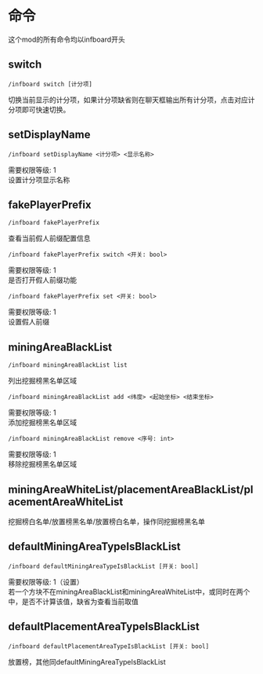 # 命令
这个mod的所有命令均以infboard开头

## switch
```
/infboard switch [计分项]
```
切换当前显示的计分项，如果计分项缺省则在聊天框输出所有计分项，点击对应计分项即可快速切换。

## setDisplayName
```
/infboard setDisplayName <计分项> <显示名称>
```
需要权限等级: 1<br />
设置计分项显示名称

## fakePlayerPrefix
```
/infboard fakePlayerPrefix
```
查看当前假人前缀配置信息

```
/infboard fakePlayerPrefix switch <开关: bool>
```
需要权限等级: 1<br />
是否打开假人前缀功能

```
/infboard fakePlayerPrefix set <开关: bool>
```
需要权限等级: 1<br />
设置假人前缀

## miningAreaBlackList
```
/infboard miningAreaBlackList list
```
列出挖掘榜黑名单区域

```
/infboard miningAreaBlackList add <纬度> <起始坐标> <结束坐标>
```
需要权限等级: 1<br />
添加挖掘榜黑名单区域

```
/infboard miningAreaBlackList remove <序号: int>
```
需要权限等级: 1<br />
移除挖掘榜黑名单区域

## miningAreaWhiteList/placementAreaBlackList/placementAreaWhiteList
挖掘榜白名单/放置榜黑名单/放置榜白名单，操作同挖掘榜黑名单

## defaultMiningAreaTypeIsBlackList
```
/infboard defaultMiningAreaTypeIsBlackList [开关: bool]
```
需要权限等级: 1（设置）<br />
若一个方块不在miningAreaBlackList和miningAreaWhiteList中，或同时在两个中，是否不计算该值，缺省为查看当前取值

## defaultPlacementAreaTypeIsBlackList
```
/infboard defaultPlacementAreaTypeIsBlackList [开关: bool]
```
放置榜，其他同defaultMiningAreaTypeIsBlackList
